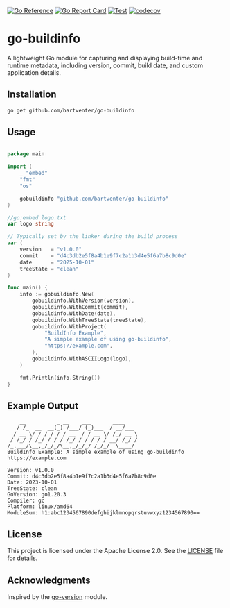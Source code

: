 [![Go Reference](https://pkg.go.dev/badge/github.com/bartventer/go-buildinfo.svg)](https://pkg.go.dev/github.com/bartventer/go-buildinfo)
[![Go Report Card](https://goreportcard.com/badge/github.com/bartventer/go-buildinfo)](https://goreportcard.com/report/github.com/bartventer/go-buildinfo)
[![Test](https://github.com/bartventer/go-buildinfo/actions/workflows/default.yml/badge.svg)](https://github.com/bartventer/go-buildinfo/actions/workflows/default.yml)
[![codecov](https://codecov.io/github/bartventer/go-buildinfo/graph/badge.svg?token=xkncFVoRsX)](https://codecov.io/github/bartventer/go-buildinfo)

# go-buildinfo

A lightweight Go module for capturing and displaying build-time and runtime metadata, including version, commit, build date, and custom application details.

## Installation

```bash
go get github.com/bartventer/go-buildinfo
```

## Usage
```go

package main

import (
    _ "embed"
    "fmt"
    "os"

    gobuildinfo "github.com/bartventer/go-buildinfo"
)

//go:embed logo.txt
var logo string

// Typically set by the linker during the build process
var (
    version   = "v1.0.0"
    commit    = "d4c3db2e5f8a4b1e9f7c2a1b3d4e5f6a7b8c9d0e"
    date      = "2025-10-01"
    treeState = "clean"
)

func main() {
    info := gobuildinfo.New(
        gobuildinfo.WithVersion(version),
        gobuildinfo.WithCommit(commit),
        gobuildinfo.WithDate(date),
        gobuildinfo.WithTreeState(treeState),
        gobuildinfo.WithProject(
            "BuildInfo Example", 
            "A simple example of using go-buildinfo", 
            "https://example.com",
        ),
        gobuildinfo.WithASCIILogo(logo),
    )

    fmt.Println(info.String())
}
```

## Example Output

```plaintext
    __          _ __    ___       ____    
   / /_  __  __(_) /___/ (_)___  / __/___ 
  / __ \/ / / / / / __  / / __ \/ /_/ __ \
 / /_/ / /_/ / / / /_/ / / / / / __/ /_/ /
/_.___/\__,_/_/_/\__,_/_/_/ /_/_/  \____/ 
BuildInfo Example: A simple example of using go-buildinfo
https://example.com

Version: v1.0.0
Commit: d4c3db2e5f8a4b1e9f7c2a1b3d4e5f6a7b8c9d0e
Date: 2023-10-01
TreeState: clean
GoVersion: go1.20.3
Compiler: gc
Platform: linux/amd64
ModuleSum: h1:abc1234567890defghijklmnopqrstuvwxyz1234567890==
```

## License
This project is licensed under the Apache License 2.0. See the [LICENSE](LICENSE) file for details.

## Acknowledgments

Inspired by the [go-version](https://github.com/caarlos0/go-version) module.